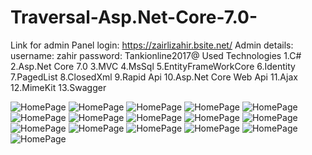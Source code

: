 # Traversal-Asp.Net-Core-7.0-
Link for admin Panel login: https://zairlizahir.bsite.net/
Admin details:
username: zahir
password: Tankionline2017@
Used Technologies
1.C#
2.Asp.Net Core 7.0
3.MVC
4.MsSql
5.EntityFrameWorkCore
6.Identity
7.PagedList
8.ClosedXml
9.Rapid Api
10.Asp.Net Core Web Api
11.Ajax
12.MimeKit
13.Swagger




![HomePage](./Traversal/GithubImages/TraversalHome.png)
![HomePage](./Traversal/GithubImages/login.png)
![HomePage](./Traversal/GithubImages/TraversalDestinations.png)
![HomePage](./Traversal/GithubImages/TraversalComment.png)
![HomePage](./Traversal/GithubImages/Roles.png)
![HomePage](./Traversal/GithubImages/ResetPasword.png)
![HomePage](./Traversal/GithubImages/Movie.png)
![HomePage](./Traversal/GithubImages/MemberReservation.png)
![HomePage](./Traversal/GithubImages/MemberDashboard.png)
![HomePage](./Traversal/GithubImages/Exchange.png)
![HomePage](./Traversal/GithubImages/Excel.png)
![HomePage](./Traversal/GithubImages/Error404.png)
![HomePage](./Traversal/GithubImages/AdminMail.png)
![HomePage](./Traversal/GithubImages/AdminDestinatins.png)
![HomePage](./Traversal/GithubImages/AdminDashboard.png)
![HomePage](./Traversal/GithubImages/AccessDenied.png)


